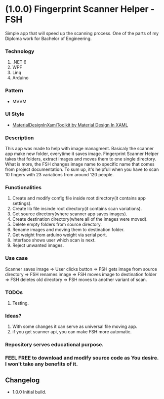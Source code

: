 # (1.0.0) Fingerprint Scanner Helper - FSH
Simple app that will speed up the scanning process. One of the parts of my Diploma work for Bachelor of Engineering.

### Technology 
1. .NET 6
2. WPF
3. Linq
4. Arduino

### Pattern
- MVVM

### UI Style
- [MaterialDesignInXamlToolkit by Material Design In XAML](https://github.com/MaterialDesignInXAML/MaterialDesignInXamlToolkit.git)

### Description
This app was made to help with image managment. Basicaly the scanner app make new folder, everytime it saves image. Fingerprint Scanner Helper takes that folders, extract images and moves them to one single directory. What is more, the FSH changes image name to specific name that comes from project documentation. To sum up, it's helpfull when you have to scan 10 fingers with 23 variations from around 120 people.

### Functionalities
1. Create and modify config file inside root directory(it contains app settings).
2. Create lib file insinde root directory(it contains scan variations).
3. Get source directory(where scanner app saves images).
4. Create destination directory(where all of the images were moved).
5. Delete empty folders from source directory.
6. Rename images and moving them to destination folder.
7. Get weight from arduino weight via serial port.
8. Interface shows user which scan is next.
9. Reject unwanted images.

### Use case
Scanner saves image => User clicks button => FSH gets image from source directory => FSH renames image => FSH moves image to destination folder => FSH deletes old directory =>  FSH moves to another variant of scan.

### TODOs
1. Testing.

### Ideas?
1. With some changes it can serve as universal file moving app.
2. if you get scanner api, you can make FSH more automatic.


### Repository serves educational purpose.
### FEEL FREE to download and modify source code as You desire. I won't take any benefits of it.


## Changelog
- 1.0.0 Initial build.
